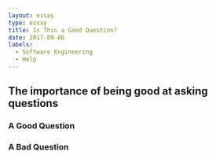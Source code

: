 ```yaml
---
layout: essay
type: essay
title: Is This a Good Question?
date: 2017-09-06
labels:
  - Software Engineering
  - Help
---
```


## The importance of being good at asking questions

### A Good Question

### A Bad Question
